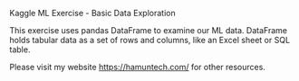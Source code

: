 Kaggle ML Exercise - Basic Data Exploration

This exercise uses pandas DataFrame to examine our ML data. DataFrame holds tabular data as a set of rows and columns, like an Excel sheet or SQL table. 

Please visit my website https://hamuntech.com/ for other resources.
